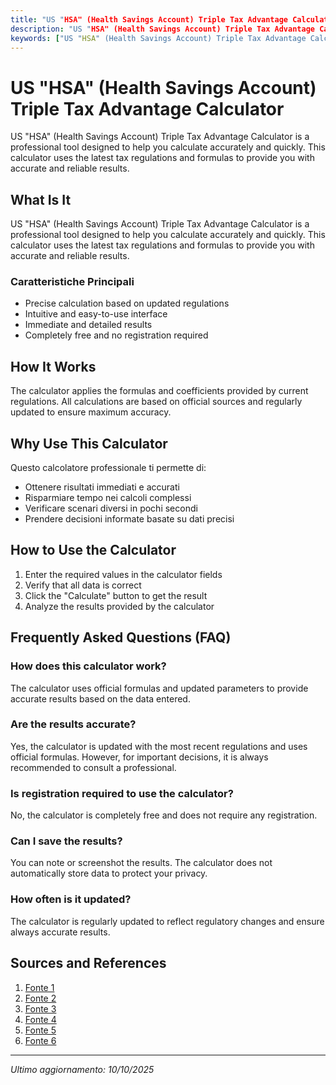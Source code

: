 ```yaml
---
title: "US "HSA" (Health Savings Account) Triple Tax Advantage Calculator"
description: "US "HSA" (Health Savings Account) Triple Tax Advantage Calculator is a professional tool designed to help you calculate accurately and quickly. This calculator uses the latest tax regulations and formulas to provide you with accurate and reliable results."
keywords: ["US "HSA" (Health Savings Account) Triple Tax Advantage Calculator", "calcolatore", "calcolo online"]
---
```


# US "HSA" (Health Savings Account) Triple Tax Advantage Calculator

US "HSA" (Health Savings Account) Triple Tax Advantage Calculator is a professional tool designed to help you calculate accurately and quickly. This calculator uses the latest tax regulations and formulas to provide you with accurate and reliable results.

## What Is It

US "HSA" (Health Savings Account) Triple Tax Advantage Calculator is a professional tool designed to help you calculate accurately and quickly. This calculator uses the latest tax regulations and formulas to provide you with accurate and reliable results.

### Caratteristiche Principali

- Precise calculation based on updated regulations
- Intuitive and easy-to-use interface
- Immediate and detailed results
- Completely free and no registration required

## How It Works

The calculator applies the formulas and coefficients provided by current regulations. All calculations are based on official sources and regularly updated to ensure maximum accuracy.

## Why Use This Calculator

Questo calcolatore professionale ti permette di:

- Ottenere risultati immediati e accurati
- Risparmiare tempo nei calcoli complessi
- Verificare scenari diversi in pochi secondi
- Prendere decisioni informate basate su dati precisi

## How to Use the Calculator

1. Enter the required values in the calculator fields
2. Verify that all data is correct
3. Click the "Calculate" button to get the result
4. Analyze the results provided by the calculator

## Frequently Asked Questions (FAQ)

### How does this calculator work?

The calculator uses official formulas and updated parameters to provide accurate results based on the data entered.

### Are the results accurate?

Yes, the calculator is updated with the most recent regulations and uses official formulas. However, for important decisions, it is always recommended to consult a professional.

### Is registration required to use the calculator?

No, the calculator is completely free and does not require any registration.

### Can I save the results?

You can note or screenshot the results. The calculator does not automatically store data to protect your privacy.

### How often is it updated?

The calculator is regularly updated to reflect regulatory changes and ensure always accurate results.

## Sources and References

1. [Fonte 1](https://hsastore.com/hsa-tax-savings-calculator?srsltid=AfmBOoqPNe2jg97sfBweJYfbGtDPF38uwfM37xcnyndeZ34_wg-Ln8RR)
2. [Fonte 2](https://www.hsabank.com/Learning-Center/Calculators/HSA-savings-calculator.html)
3. [Fonte 3](https://healthequity.com/hsa-calculator)
4. [Fonte 4](https://cdn.optum.com/financial/calc/calc.htm)
5. [Fonte 5](https://www.surepayroll.com/resources/calculators/hsa-calculator)
6. [Fonte 6](https://www.schwabmoneywise.com/health-savings-account-calculator)

---

*Ultimo aggiornamento: 10/10/2025*
